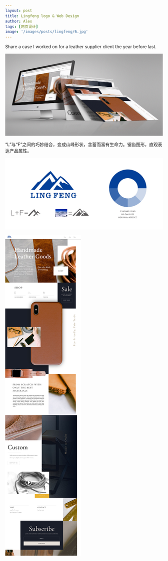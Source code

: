 ```yaml
---
layout: post
title: Lingfeng logo & Web Design
author: Alex
tags: [网页设计]
image: '/images/posts/lingfeng/6.jpg'
---
```


Share a case I worked on for a leather supplier client the year before last.

![](/images/posts/lingfeng/6.jpg)

“L”与“F”之间的巧妙结合，变成山峰形状，含蓄而富有生命力。锯齿图形，直观表达产品属性。

![](/images/posts/lingfeng/2.jpg)


![](/images/posts/lingfeng/4.jpg)